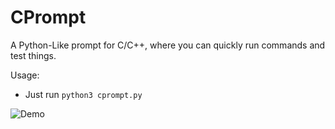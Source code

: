 # CPrompt
A Python-Like prompt for C/C++, where you can quickly run commands and test things.

Usage:
  - Just run `python3 cprompt.py`
  
![Demo](https://github.com/MoonfireSeco/CPrompt/raw/master/CPrompt.png)
